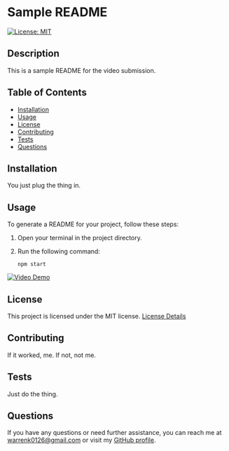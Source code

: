 # Sample README

[![License: MIT](https://img.shields.io/badge/License-MIT-yellow.svg)](https://opensource.org/licenses/MIT)

## Description

This is a sample README for the video submission.

## Table of Contents

- [Installation](#installation)
- [Usage](#usage)
- [License](#license)
- [Contributing](#contributing)
- [Tests](#tests)
- [Questions](#questions)

## Installation

You just plug the thing in.

## Usage

To generate a README for your project, follow these steps:

1. Open your terminal in the project directory.
2. Run the following command:

   ```shell
   npm start

[![Video Demo](https://i.imgur.com/hmDTVuv.png)](https://i.imgur.com/hmDTVuv.mp4)

## License

This project is licensed under the MIT license. [License Details](https://opensource.org/licenses/MIT)

## Contributing

If it worked, me. If not, not me.

## Tests

Just do the thing.

## Questions

If you have any questions or need further assistance, you can reach me at warrenk0126@gmail.com or visit my [GitHub profile](https://github.com/warrenk0126).

